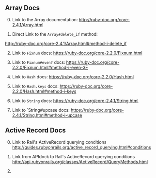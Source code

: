 ## Array Docs

0) Link to the Array documentation:
http://ruby-doc.org/core-2.4.1/Array.html

1) Direct Link to the `Array#delete_if` method:

http://ruby-doc.org/core-2.4.1/Array.html#method-i-delete_if

2) Link to `Fixnum` docs:
https://ruby-doc.org/core-2.2.0/Fixnum.html

3) Link to `Fixnum#even?` docs:
https://ruby-doc.org/core-2.2.0/Fixnum.html#method-i-even-3F

4) Link to `Hash` docs:
https://ruby-doc.org/core-2.2.0/Hash.html

5) Link to `Hash.keys` docs:
https://ruby-doc.org/core-2.2.0/Hash.html#method-i-keys

6) Link to `String` docs:
https://ruby-doc.org/core-2.4.1/String.html

7) Link to `String#upcase docs:
https://ruby-doc.org/core-2.4.1/String.html#method-i-upcase

## Active Record Docs


0) Link to Rail's ActiveRecord querying conditions 
http://guides.rubyonrails.org/active_record_querying.html#conditions

1) Link from APIdock to Rail's ActiveRecord querying conditions  
http://api.rubyonrails.org/classes/ActiveRecord/QueryMethods.html
2) 
